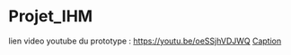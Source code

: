 # Projet_IHM

lien video youtube du prototype :
https://youtu.be/oeSSjhVDJWQ
[Caption](https://example.com)
